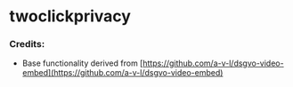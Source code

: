 # twoclickprivacy

### Credits:
- Base functionality derived from [https://github.com/a-v-l/dsgvo-video-embed](https://github.com/a-v-l/dsgvo-video-embed)
